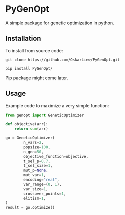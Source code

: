 # PyGenOpt

A simple package for genetic optimization in python.

## Installation

To install from source code:

`git clone https://github.com/OskarLiew/PyGenOpt.git`

`pip install PyGenOpt/`

Pip package might come later.

## Usage

Example code to maximize a very simple function:

```python
from genopt import GeneticOptimizer

def objective(arr):
    return sum(arr)

go = GeneticOptimizer(
        n_vars=2,
        popsize=100,
        n_gen=50,
        objective_function=objective,
        t_sel_p=0.7,
        t_sel_size=1,
        mut_p=None,
        mut_var=1,
        encoding="real",
        var_range=(0, 1),
        var_size=1,
        crossover_points=1,
        elitism=1,
)
result = go.optimize()
```
